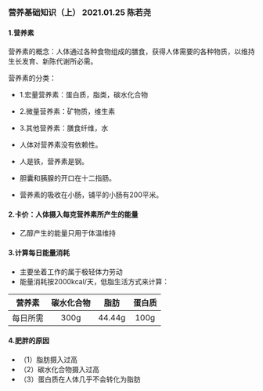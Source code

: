 
### 营养基础知识（上） 2021.01.25 陈若尧

#### 1.营养素
营养素的概念：人体通过各种食物组成的膳食，获得人体需要的各种物质，以维持生长发育、新陈代谢所必需。

营养素的分类：
* 1.宏量营养素：蛋白质，脂类，碳水化合物
* 2.微量营养素：矿物质，维生素
* 3.其他营养素：膳食纤维，水


* 人体对营养素没有依赖性。
* 人是铁，营养素是钢。
* 胆囊和胰腺的开口在十二指肠。
* 营养素的吸收在小肠，铺平的小肠有200平米。

#### 2.卡价：人体摄入每克营养素所产生的能量
* 乙醇产生的能量只用于体温维持

#### 3.计算每日能量消耗
* 主要坐着工作的属于极轻体力劳动
* 能量消耗按2000kcal/天，低脂生活方式来计算：

营养素 | 碳水化合物 | 脂肪 | 蛋白质
:-:|:-:|:-:|:-:
每日所需 | 300g | 44.44g | 100g

#### 4.肥胖的原因
* （1）脂肪摄入过高
* （2）碳水化合物摄入过高
* （3）蛋白质在人体几乎不会转化为脂肪